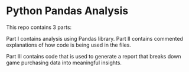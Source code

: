 # Python Pandas Analysis

This repo contains 3 parts:

Part I contains analysis using Pandas library. Part II contains commented explanations of how code is being used in the files.

Part III contains code that is used to generate a report that breaks down game purchasing data into meaningful insights.
